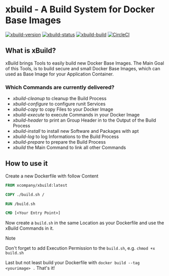 # xbuild - A Build System for Docker Base Images



[![xbuild-version](https://img.shields.io/badge/Version-0.1.0-brightgreen.svg?style=flat)](https://github.com/x-company/xbuild)
[![xbuild-status](https://img.shields.io/badge/Status-development%201-brightgreen.svg?style=flat)](https://github.com/x-company/xbuild/releases)
[![xbuild-build](https://img.shields.io/badge/Builds-2-brightgreen.svg?style=flat)](https://github.com/x-company/xbuild)
[![CircleCI](https://circleci.com/gh/x-company/xbuild/tree/master.svg?style=svg)](https://circleci.com/gh/x-company/xbuild/tree/master)

## What is xBuild?

xBuild brings Tools to easily build new Docker Base Images. The Main Goal of this Tools, is to build secure and small Docker Base Images, which can used as Base Image for your Application Container.

### Which Commands are currently delivered?

- *xbuild-cleanup* to cleanup the Build Process
- *xbuild-configure* to configure runit Services
- *xbuild-copy* to copy Files to your Docker Image
- *xbuild-execute* to execute Commands in your Docker Image
- *xbuild-header* to print an Group Header in to the Output of the Build Process
- *xbuild-install* to install new Software and Packages with apt
- *xbuild-log* to log Informations to the Build Process
- *xbuild-prepare* to prepare the Build Process
- *xbuild* the Main Command to link all other Commands

## How to use it

Create a new Dockerfile with follow Content

```dockerfile
FROM xcompany/xbuild:latest

COPY ./build.sh /

RUN /build.sh

CMD [<Your Entry Point>]
```

Now create a `build.sh` in the same Location as your Dockerfile and use the xBuild Commands in it.

> [!NOTE]
> Don't forget to add Execution Permission to the `build.sh`, e.g. `chmod +x build.sh`

Last but not least build your Dockerfile with `docker build --tag <yourimage> .` That's it!

